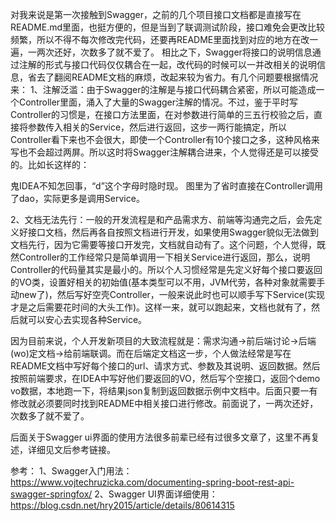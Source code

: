 对我来说是第一次接触到Swagger，之前的几个项目接口文档都是直接写在README.md里面，也挺方便的，但是当到了联调测试阶段，接口难免会更改比较频繁，所以不得不每次修改完代码，还要再README里面找到对应的地方在改一遍，一两次还好，次数多了就不爱了。
相比之下，Swagger将接口的说明信息通过注解的形式与接口代码仅仅耦合在一起，改代码的时候可以一并改相关的说明信息，省去了翻阅README文档的麻烦，改起来较为省力。有几个问题要根据情况来：
1、注解泛滥：由于Swagger的注解是与接口代码耦合紧密，所以可能造成一个Controller里面，涌入了大量的Swagger注解的情况。不过，鉴于平时写Controller的习惯是，在接口方法里面，在对参数进行简单的三五行校验之后，直接将参数传入相关的Service，然后进行返回，这步一两行能搞定，所以Controller看下来也不会很大，即使一个Controller有10个接口之多，这种风格来写也不会超过两屏。所以这时将Swagger注解耦合进来，个人觉得还是可以接受的。比如长这样的：

鬼IDEA不知怎回事，“d”这个字母时隐时现。  图里为了省时直接在Controller调用了dao，实际更多是调用Service。

2、文档无法先行：一般的开发流程是和产品需求方、前端等沟通完之后，会先定义好接口文档，然后再各自按照文档进行开发，如果使用Swagger貌似无法做到文档先行，因为它需要等接口开发完，文档就自动有了。这个问题，个人觉得，既然Controller的工作经常只是简单调用一下相关Service进行返回，那么，说明Controller的代码量其实是最小的。所以个人习惯经常是先定义好每个接口要返回的VO类，设置好相关的初始值(基本类型可以不用，JVM代劳，各种对象就需要手动new了)，然后写好空壳Controller，一般来说此时也可以顺手写下Service(实现才是之后需要花时间的大头工作)。这样一来，就可以跑起来，文档也就有了，然后就可以安心去实现各种Service。

因为目前来说，个人开发新项目的大致流程就是：需求沟通->前后端讨论->后端(wo)定文档->给前端联调。而在后端定文档这一步，个人做法经常是写在README文档中写好每个接口的url、请求方式、参数及其说明、返回数据。然后按照前端要求，在IDEA中写好他们要返回的VO，然后写个空接口，返回个demo vo数据，本地跑一下，将结果json复制到返回数据示例中文档中。后面只要一有修改就必须要同时找到README中相关接口进行修改。前面说了，一两次还好，次数多了就不爱了。

后面关于Swagger ui界面的使用方法很多前辈已经有过很多文章了，这里不再复述，详细见文后参考链接。

参考：
1、Swagger入门用法：https://www.vojtechruzicka.com/documenting-spring-boot-rest-api-swagger-springfox/
2、Swagger UI界面详细使用：https://blog.csdn.net/hry2015/article/details/80614315